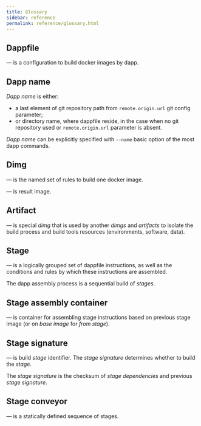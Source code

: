 ```yaml
---
title: Glossary
sidebar: reference
permalink: reference/glossary.html
---
```


## Dappfile
— is a configuration to build docker images by dapp.

## Dapp name

_Dapp name_ is either:

* a last element of git repository path from `remote.origin.url` git config parameter;
* or directory name, where dappfile reside, in the case when no git repository used or `remote.origin.url` parameter is absent.

_Dapp name_ can be explicitly specified with `--name` basic option of the most dapp commands.

## Dimg
— is the named set of rules to build one docker image. 

— is result image.

## Artifact
— is special _dimg_ that is used by another _dimgs_ and _artifacts_ to isolate the build process and build tools resources (environments, software, data).

## Stage
— is a logically grouped set of dappfile instructions, as well as the conditions and rules by which these instructions are assembled.

The dapp assembly process is a sequential build of _stages_.

## Stage assembly container
— is container for assembling stage instructions based on previous stage image (or on _base image_ for _from stage_).

## Stage signature
— is build _stage_ identifier. The _stage signature_ determines whether to build the _stage_.

The _stage signature_ is the checksum of _stage dependencies_ and previous _stage signature_.

## Stage conveyor
— is a statically defined sequence of stages.

